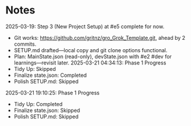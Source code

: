 # Notes
2025-03-19: Step 3 (New Project Setup) at #e5 complete for now.
- Git works: https://github.com/gritnz/gro_Grok_Template.git, ahead by 2 commits.
- SETUP.md drafted—local copy and git clone options functional.
- Plan: MainState.json (read-only), devState.json with #e2 #dev for learnings—revisit later.
2025-03-21 04:34:13: Phase 1 Progress
- Tidy Up: Skipped
- Finalize state.json: Completed
- Polish SETUP.md: Skipped

2025-03-21 19:10:25: Phase 1 Progress
- Tidy Up: Completed
- Finalize state.json: Skipped
- Polish SETUP.md: Skipped
